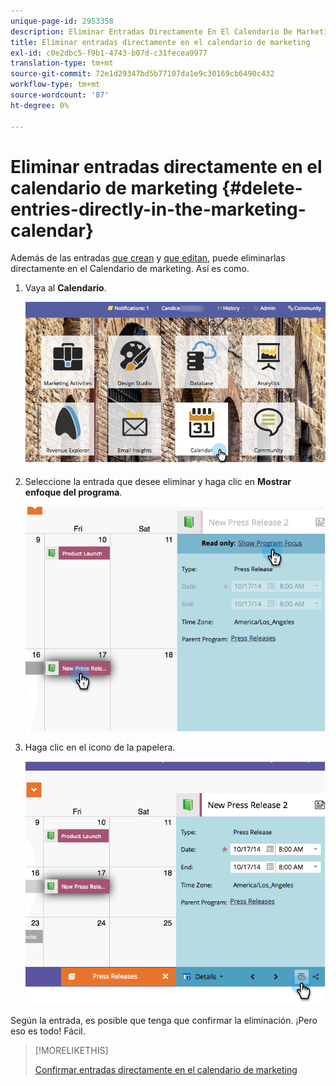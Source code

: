 ```yaml
---
unique-page-id: 2953358
description: Eliminar Entradas Directamente En El Calendario De Marketing - Documentos de Marketo - Documentación Del Producto
title: Eliminar entradas directamente en el calendario de marketing
exl-id: c0e2dbc5-f9b1-4743-b07d-c31fecea9977
translation-type: tm+mt
source-git-commit: 72e1d29347bd5b77107da1e9c30169cb6490c432
workflow-type: tm+mt
source-wordcount: '87'
ht-degree: 0%

---
```


# Eliminar entradas directamente en el calendario de marketing {#delete-entries-directly-in-the-marketing-calendar}

Además de las entradas [que crean](/help/marketo/product-docs/core-marketo-concepts/marketing-calendar/working-with-the-calendar/create-entries-directly-in-the-marketing-calendar.md) y [que editan](/help/marketo/product-docs/core-marketo-concepts/marketing-calendar/working-with-the-calendar/edit-entries-directly-in-the-marketing-calendar.md), puede eliminarlas directamente en el Calendario de marketing. Así es como.

1. Vaya al **Calendario**.

   ![](assets/2017-05-10-15-30-47-4.png)

1. Seleccione la entrada que desee eliminar y haga clic en **Mostrar enfoque del programa**.

   ![](assets/image2014-10-20-13-3a20-3a33.png)

1. Haga clic en el icono de la papelera.

   ![](assets/image2014-10-20-13-3a20-3a42.png)

Según la entrada, es posible que tenga que confirmar la eliminación. ¡Pero eso es todo! Fácil.

>[!MORELIKETHIS]
>
>[Confirmar entradas directamente en el calendario de marketing](/help/marketo/product-docs/core-marketo-concepts/marketing-calendar/working-with-the-calendar/confirm-entries-directly-in-the-marketing-calendar.md)
